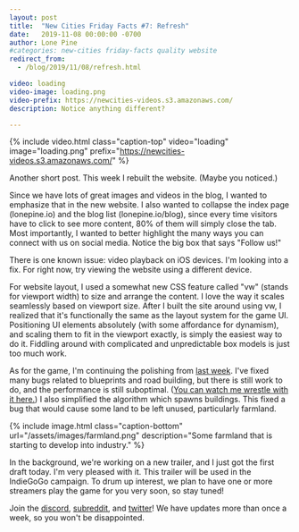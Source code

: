 ```yaml
---
layout: post
title:  "New Cities Friday Facts #7: Refresh"
date:   2019-11-08 00:00:00 -0700
author: Lone Pine
#categories: new-cities friday-facts quality website
redirect_from:
  - /blog/2019/11/08/refresh.html

video: loading
video-image: loading.png
video-prefix: https://newcities-videos.s3.amazonaws.com/
description: Notice anything different?

---
```


{% include video.html class="caption-top"
  video="loading" image="loading.png"
  prefix="https://newcities-videos.s3.amazonaws.com/"
 %}

Another short post. This week I rebuilt the website. (Maybe you noticed.)

Since we have lots of great images and videos in the blog, I wanted to emphasize that in the new website. I also wanted to collapse the index page (lonepine.io) and the blog list (lonepine.io/blog), since every time visitors have to click to see more content, 80% of them will simply close the tab. Most importantly, I wanted to better highlight the many ways you can connect with us on social media. Notice the big box that says "Follow us!"

There is one known issue: video playback on iOS devices. I'm looking into a fix. For right now, try viewing the website using a different device.

For website layout, I used a somewhat new CSS feature called "vw" (stands for viewport width) to size and arrange the content. I love the way it scales seamlessly based on viewport size. After I built the site around using vw, I realized that it's functionally the same as the layout system for the game UI. Positioning UI elements absolutely (with some affordance for dynamism), and scaling them to fit in the viewport exactly, is simply the easiest way to do it. Fiddling around with complicated and unpredictable box models is just too much work.

As for the game, I'm continuing the polishing from [last week](/2019/11/01/quality.html). I've fixed many bugs related to blueprints and road building, but there is still work to do, and the performance is still suboptimal. ([You can watch me wrestle with it here.](https://youtu.be/9_3kJESflLk)) I also simplified the algorithm which spawns buildings. This fixed a bug that would cause some land to be left unused, particularly farmland.

{% include image.html class="caption-bottom"
  url="/assets/images/farmland.png"
  description="Some farmland that is starting to develop into industry." %}

In the background, we're working on a new trailer, and I just got the first draft today. I'm very pleased with it. This trailer will be used in the IndieGoGo campaign. To drum up interest, we plan to have one or more streamers play the game for you very soon, so stay tuned!

Join the [discord], [subreddit], and [twitter]! We have updates more than once a week, so you won't be disappointed.

[subreddit]: https://www.reddit.com/r/New_Cities
[discord]: https://discord.gg/udgeB2E
[twitter]: https://twitter.com/lone_pine_games



